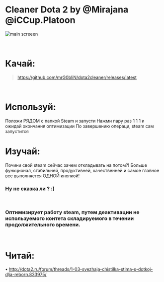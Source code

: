 #  Cleaner Dota 2 by @Mirajana @iCCup.Platoon
![main screeen](https://s15.postimg.org/qzhtgqkzv/stt.jpg)

<br>

# Качай:
> https://github.com/mrG0bliN/dota2cleaner/releases/latest

<br>

# Используй:
Положи РЯДОМ с папкой Steam и запусти
Нажми пару раз 1 1 1 и ожидай окончания оптимизации
По завершению операци, steam сам запустится
<br>

# Изучай:
Почини свой steam сейчас зачем откладывать на потом?!
Больше функционал, стабильней, продуктивней, качественней и самое главное
все выполняется ОДНОЙ кнопкой!
### Ну не сказка ли ? :)
<br>

### Оптимизирует работу steam, путем деактивации не используемого контета складируемого в течении продолжительного времени.
<br>

# Читай:
• http://dota2.ru/forum/threads/1-03-svezhaja-chistilka-stima-s-dotkoj-dlja-reborn.833975/
